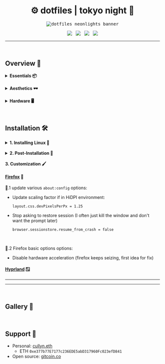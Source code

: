 <h1 align="center">⚙️ dotfiles | tokyo night 🌆</h1>

<p align="center">
<kbd>
<img
    alt="dotfiles neonlights banner"
    src="https://github.com/nosvagor/dotfiles/blob/main/resources/share/dotfiles-banner.gif?raw=true" />
</kbd>
</p>

<p align="center">
    <img src="https://img.shields.io/github/stars/nosvagor/dotfiles?color=%231a1b26&label=STARGAZERS&labelColor=%231a1b26&style=for-the-badge"/>&nbsp;&nbsp;
    <img src="https://visitor-badge-reloaded.herokuapp.com/badge?color=1a1b26&page_id=nosvagor/dotfiles&style=for-the-badge&lcolor=1a1b26"/>&nbsp;&nbsp;
    <img src="https://img.shields.io/github/issues/nosvagor/dotfiles?color=1a1b26&labelColor=1a1b26&style=for-the-badge"/>&nbsp;&nbsp;
    <img src="https://img.shields.io/github/license/nosvagor/dotfiles?color=1a1b26&labelColor=1a1b26&style=for-the-badge"/>
</p>

---

&nbsp;

## Overview 👾

<details>
<summary><b> Essentials 📦 </b></summary>

- Operating System: [Arch Linux](https://wiki.archlinux.org/title/Arch_Linux)
- Display Server: [Wayland](https://wiki.archlinux.org/title/Wayland), with display manager: [SDDM](https://wiki.archlinux.org/title/SDDM)
- Window manager: [Hyprland](https://github.com/hyprwm/Hyprland)
- Terminal: [alacritty](https://github.com/alacritty/alacritty), with terminal multiplexer: [tmux](https://en.wikipedia.org/wiki/Tmux)
- Shell: [zsh](https://wiki.archlinux.org/title/zsh),
  - Plugins: [syntax highlighting](https://github.com/zsh-users/zsh-syntax-highlighting), [auto suggestions](https://github.com/zsh-users/zsh-autosuggestions), [auto complete](https://github.com/marlonrichert/zsh-autocomplete), [colored man pages](https://github.com/ael-code/zsh-colored-man-pages)
  - Prompt: custom [starship](https://starship.rs/) + [custom DNA greeter](cullyn/.local/bin/dna)
  - Quick navigation: [jump](https://github.com/gsamokovarov/jump)
- Editor: [neovim-nightly](https://github.com/neovim/neovim),
  - [config files](cullyn/.config/nvim/) _(work in progress)_ 🔨
- Browser: [firefox-developer-eddition](https://www.mozilla.org/en-US/firefox/developer/), with keyboard focused usage via:
  - [vimium](https://github.com/philc/vimium)
  - and a custom, minimal css theme: [errant]() _(work in progress)_ 🔨
- File manager: [nnn](https://github.com/jarun/nnn)
  - [config files](cullyn/.config/nnn/) _(work in progress)_ 🔨

</details>
&nbsp;
<details>
<summary><b> Aesthetics 🕶️</b></summary>

- General theme: [Tokyo Night Storm](https://github.com/folke/tokyonight.nvim)
- Status bar: [waybar](https://github.com/Alexays/Waybar)
- Launcher: [rofi](https://github.com/davatorium/rofi)
- PDF viewer: [zathura](https://pwmt.org/projects/zathura/)
- Notifications: [dunst](https://github.com/dunst-project/dunst)
- Music:
- Music visualizer:
- Fonts: [google fonts](https://aur.archlinux.org/packages/ttf-google-fonts-git/) / [nerd fonts](https://github.com/ryanoasis/nerd-fonts)
  - Open Sans (serif)
  - Roboto Slab (serif)
  - Hack Nerd Font (monospace)
  - Noto Color Emoji and Noto Emoji
- GTK:
- Cursor:
- Icons:

</details>
&nbsp;
<details>
<summary><b> Hardware 🖥️ </b></summary>

- **Mouse**: MX Master 3S
- **CPU**: AMD Ryzen 7 3700X (16) @ 3.600GHz
- **GPU**: AMD ATI Radeon RX 5600 OEM/5600 XT / 5700/5700 XT
- **Monitor**: SAMSUNG UR59 Series 32-Inch 4K UHD (3840x2160)
- **Keybaord:** Corne (Helidox) 42 key, Kailh gChoc Light Blue (20g),

</details>

&nbsp;

## Installation 🛠️

<details>
<summary><b>1. Installing Linux 🐧 </b></summary>

##### [Official ArchWiki Installation Guide](https://wiki.archlinux.org/title/installation_guide)

##### [Please do read the FAQ](https://wiki.archlinux.org/title/Frequently_asked_questions)

**⚠️ Note:** _the following is essentially what I did if you want to start from scratch and
follow along. Installation does not have to be exactly like I describe; these
instructions are mostly just here for personal reference to debug what I might be
doing wrong, or did wrong. Some minor steps or, reason behind my choices, are not explicitly stated._

**1.1 Acquire an installation image**: https://archlinux.org/download/

**1.2 Prepare an installation medium:**

- find USB device partition (**sda** or **sdb**, probably):

      lsblk -f

- write to usb using **dd** (sd"x", do not use partition number):

      dd bs=4M if=path/to/archlinux-version-x86_64.iso of=/dev/sdx conv=fsync oflag=direct status=progress

**1.3 Use guided arch installation:**

- boot to usb and run command:

      archinstall

- nice to install some base packages needed for now:

      base base-devel linux-headers git stow dkms coreutils vim bat btop go rust python

---

---

</details>
&nbsp;
<details>
<summary><b>2. Post-Installation 🧰 </b></summary>

##### [ArchWiki General Recommendations](https://wiki.archlinux.org/title/General_recommendations)

2.1 Install AUR helper ([paru](https://github.com/Morganamilo/paru) is nice too and my current preference)

    git clone https://aur.archlinux.org/yay-bin.git
    cd yay-bin
    makepkg -si

&nbsp;

2.2 Install packages:

    cd $HOME && git clone https://github.com/nosvagor/dotfiles.git
    yay -S - < $HOME/dotfiles/resources/packages.txt

&nbsp;

2.3 Configure shell and link config files:

- Change default shell to zsh:

      chsh -s $(which zsh)

- Install shell related packages:

      go install github.com/gsamokovarov/jump@latest
      curl -sS https://starship.rs/install.sh | sh
      $HOME/dotfiles/cullyn/.local/bin/zsh-install

- Link config files using [GNU stow](https://brandon.invergo.net/news/2012-05-26-using-gnu-stow-to-manage-your-dotfiles.html):

      cd $HOME/dotfiles
      mv cullyn $USER
      stow $USER
      stow zsh

**⚠️ Note:** _you probably don't want my zsh config, or many of my personal configs, and should update them now._

&nbsp;

2.5 Configure SSH for GitHub _(here for personal reference)_:

    ssh-keygen -t ed25519 -C "your_email@example.com"
    eval "$(ssh-agent -s)"
    ssh-add ~/.ssh/id_ed25519
    bat ~/.ssh/id_ed25519.pub
    # Add ssh key to github, then update remote origin:
    git remote set-url origin git@github.com:USERNAME/REPOSITORY.git

&nbsp;

2.6 Update [bluetooth](https://wiki.archlinux.org/title/bluetooth):

    systemctl enable bluetooth.service
    systemctl start bluetooth.service #(if before reboot)

- pair device

      bluetoothctl
      power on
      scan on
      pair DEVICE
      trust DEVICE
      connect DEVICE

- auto power-on:

      /etc/bluetooth/main.conf
      ---
      [Policy]
      AutoEnable=true

- disable shitty built in bluetooth:

      lsusb | grep "Bluetooth"

      # yields
      Bus 001 Device 004: ID 0b05:18ea ASUSTek Computer, Inc. Bluetooth Radio

      touch /etc/udev/rules.d/81-bluetooth-hci.rules
      ---
      SUBSYSTEM=="usb", ATTRS{idVendor}=="0b05", ATTRS{idProduct}=="18ea", ATTR{authorized}="0"

- verify by checking available agents (should just be one, preferably):

      bluetoothctl list

      # yields
      Controller 3C:7C:3F:A2:38:10 costello [default]

&nbsp;

2.7 Create default directories (personal preference, see [user-dirs.dir](https://github.com/nosvagor/dotfiles/blob/main/cullyn/.config/user-dirs.dirs)):

    #simple script to edit if you want something different
    dir-setup

    # yields
    ├── documents
    │   ├── papers
    │   ├── share
    │   ├── templates
    │   └── textbooks
    ├── downloads
    ├── media
    │   ├── gifs
    │   ├── images
    │   ├── music
    │   ├── recordings
    │   ├── video
    │   └── videos

&nbsp;

2.8 Edit boot config (skip boot menu):

    ──────┬─────────────────────────────────────────────────────────────────────────────
          │ File: /boot/loader/loader.conf
    ──────┼─────────────────────────────────────────────────────────────────────────────
      1   │ timeout 0
    ──────┴─────────────────────────────────────────────────────────────────────────────

&nbsp;

2.9 Add extra figlet fonts (I sometimes use for visual headers in files):

    cp -va  "$HOME/dotfiles/resources/ascii-fonts/." "/usr/share/figlet/fonts/"

---

---

</details>
&nbsp;
<!-- <details> -->

<summary><b>3. Customization 🖌️</b></summary>

#### [Firefox](https://www.mozilla.org/en-US/firefox/developer/) 🦊

🦊.1 update various `about:config` options:

- Update scaling factor if in HiDPI environment:

      layout.css.devPixelsPerPx = 1.25

- Stop asking to restore session (I often just kill the window and don't want the prompt later)

      browser.sessionstore.resume_from_crash = false

&nbsp;

🦊.2 Firefox basic options options:

- Disable hardware acceleration (firefox keeps seizing, first idea for fix)

#### [Hyprland](https://github.com/hyprwm/Hyprland) 🪟

---

---

</details>

&nbsp;

## Gallery 🎨

&nbsp;

## Support 🤝

- Personal: [cullyn.eth](https://cullyn.eth/)
  - ETH `0xe377b77E7177c236EDE5abD317960Fc023efD841`
- Open source: [gitcoin.co](https://gitcoin.co/)
